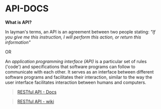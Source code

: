 # API-DOCS

**What is API?**

 In layman's terms, an API is an agreement between two people stating: *"If you give me this instruction, I will perform this action, or return this information"*
 
 OR
 
 An *application programming interface (API)* is a particular set of rules ('code') and specifications that software programs can follow to communicate with each other. It serves as an interface between different software programs and facilitates their interaction, similar to the way the user interface facilitates interaction between humans and computers.
 
 
 
 
 > [RESTful API - Docs](http://www.restapitutorial.com/)
 
 > [RESTful API - wiki](https://en.wikipedia.org/wiki/Representational_state_transfer)
 
 


